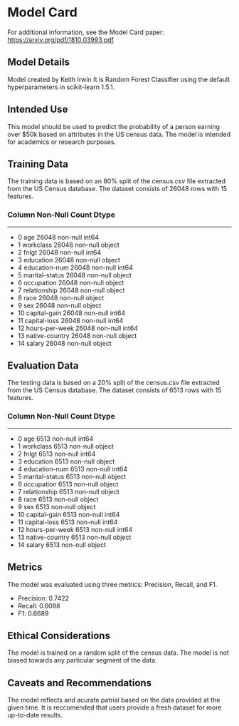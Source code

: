 # Model Card

For additional information, see the Model Card paper: https://arxiv.org/pdf/1810.03993.pdf

## Model Details
Model created by Keith Irwin
It is Random Forest Classifier using the default hyperparameters in scikit-learn 1.5.1.

## Intended Use
This model should be used to predict the probability of a person earning over $50k based on attributes in the US census data. 
The model is intended for academics or research purposes.

## Training Data
The training data is based on an 80% split of the census.csv file extracted from the US Census database.
The dataset consists of 26048 rows with 15 features.

###   Column          Non-Null Count  Dtype 
---  ------          --------------  ----- 
- 0   age             26048 non-null  int64 
- 1   workclass       26048 non-null  object
- 2   fnlgt           26048 non-null  int64 
- 3   education       26048 non-null  object
- 4   education-num   26048 non-null  int64 
- 5   marital-status  26048 non-null  object
- 6   occupation      26048 non-null  object
- 7   relationship    26048 non-null  object
- 8   race            26048 non-null  object
- 9   sex             26048 non-null  object
- 10  capital-gain    26048 non-null  int64 
- 11  capital-loss    26048 non-null  int64 
- 12  hours-per-week  26048 non-null  int64 
- 13  native-country  26048 non-null  object
- 14  salary          26048 non-null  object

## Evaluation Data
The testing data is based on a 20% split of the census.csv file extracted from the US Census database.
The dataset consists of 6513 rows with 15 features.

###   Column          Non-Null Count  Dtype 
---  ------          --------------  ----- 
- 0   age             6513 non-null   int64 
- 1   workclass       6513 non-null   object
- 2   fnlgt           6513 non-null   int64 
- 3   education       6513 non-null   object
- 4   education-num   6513 non-null   int64 
- 5   marital-status  6513 non-null   object
- 6   occupation      6513 non-null   object
- 7   relationship    6513 non-null   object
- 8   race            6513 non-null   object
- 9   sex             6513 non-null   object
- 10  capital-gain    6513 non-null   int64 
- 11  capital-loss    6513 non-null   int64 
- 12  hours-per-week  6513 non-null   int64 
- 13  native-country  6513 non-null   object
- 14  salary          6513 non-null   object

## Metrics
The model was evaluated using three metrics: Precision, Recall, and F1.
- Precision: 0.7422
- Recall: 0.6088
- F1: 0.6689

## Ethical Considerations
The model is trained on a random split of the census data.
The model is not biased towards any particular segment of the data.

## Caveats and Recommendations
The model reflects and acurate patrial based on the data provided at the given time.
It is reccomended that users provide a fresh dataset for more up-to-date results.